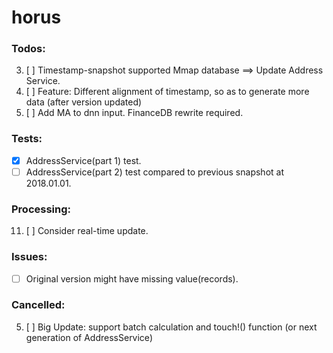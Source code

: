 # horus

### Todos:
3. [ ] Timestamp-snapshot supported Mmap database ==> Update Address Service.
7. [ ] Feature: Different alignment of timestamp, so as to generate more data (after version updated)
9. [ ] Add MA to dnn input. FinanceDB rewrite required.

### Tests:
- [x] AddressService(part 1) test.
- [ ] AddressService(part 2) test compared to previous snapshot at 2018.01.01.

### Processing:
11. [ ] Consider real-time update.

### Issues:
- [ ] Original version might have missing value(records).

### Cancelled:
5. [ ] Big Update: support batch calculation and touch!() function (or next generation of AddressService)


